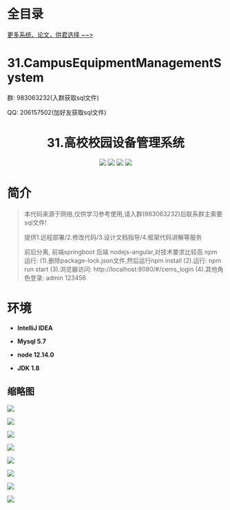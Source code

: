 # 全目录

[更多系统、论文，供君选择 ~~>](https://www.bitwise.net.cn)

# 31.CampusEquipmentManagementSystem

<p>群: 983063232(入群获取sql文件)</p>
<p>QQ: 206157502(加好友获取sql文件)</p>

<p><h1 align="center">31.高校校园设备管理系统</h1></p>



<p align="center">
	<img src="https://img.shields.io/badge/jdk-1.8-orange.svg"/>
    <img src="https://img.shields.io/badge/springboot-2.x-lightgrey.svg"/>
    <img src="https://img.shields.io/badge/maven-3.x-blue.svg"/>
    <img src="https://img.shields.io/badge/node-3.0.x-yellow.svg"/>
</p>

# 简介

> 本代码来源于网络,仅供学习参考使用,请入群(983063232)后联系群主索要sql文件!
>
> 提供1.远程部署/2.修改代码/3.设计文档指导/4.框架代码讲解等服务
>
> 前后分离, 前端springboot 后端 nodejs-angular,对技术要求比较高
> npm 运行:
> (1).删除package-lock.json文件,然后运行npm install
> (2).运行: npm run start
> (3).浏览器访问:  http://localhost:8080/#/cems_login
> (4).其他角色登录: admin 123456


# 环境

- <b>IntelliJ IDEA</b>

- <b>Mysql 5.7</b>

- <b>node 12.14.0</b>

- <b>JDK 1.8</b>

## 缩略图

![](https://bitwise.oss-cn-heyuan.aliyuncs.com/2024/9/10/7f4e2869-c462-4550-a94d-5c08fb7368c3.png)

![](https://bitwise.oss-cn-heyuan.aliyuncs.com/2024/9/10/118c3d47-a088-4e3d-b72c-fb9a7193dcac.png)

![](https://bitwise.oss-cn-heyuan.aliyuncs.com/2024/9/10/90d52cef-8879-422f-8309-7bc22b4fe50d.png)

![](https://bitwise.oss-cn-heyuan.aliyuncs.com/2024/9/10/ab69e1f7-28ff-4209-a59d-59a5928dd8d8.png)

![](https://bitwise.oss-cn-heyuan.aliyuncs.com/2024/9/10/eb4e342d-7d9c-4314-8cd0-7b25afbf211a.png)

![](https://bitwise.oss-cn-heyuan.aliyuncs.com/2024/9/10/c3deccb5-66d0-4cb2-aec6-d58d0657fe5a.png)

![](https://bitwise.oss-cn-heyuan.aliyuncs.com/2024/9/10/83e381df-b566-4099-b0c9-14fdf956230b.png)

![](https://bitwise.oss-cn-heyuan.aliyuncs.com/2024/9/10/d617ac29-dd47-47d2-bdd7-1ddaac51036e.png)


